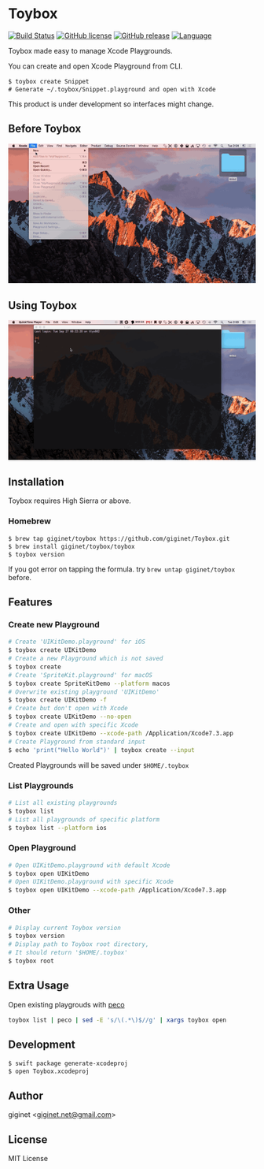 # Toybox

[![Build Status](https://travis-ci.org/giginet/Toybox.svg?branch=master)](https://travis-ci.org/giginet/Toybox)
[![GitHub license](https://img.shields.io/badge/license-MIT-lightgrey.svg)](https://raw.githubusercontent.com/giginet/Toybox/master/LICENSE.md) 
[![GitHub release](https://img.shields.io/github/release/giginet/Toybox.svg)](https://github.com/giginet/Toybox/releases)
[![Language](https://img.shields.io/badge/language-Swift%204.1-orange.svg)](https://swift.org)


Toybox made easy to manage Xcode Playgrounds.

You can create and open Xcode Playground from CLI.

```
$ toybox create Snippet
# Generate ~/.toybox/Snippet.playground and open with Xcode
```

This product is under development so interfaces might change.

## Before Toybox

![](Documentation/Images/before.gif)

## Using Toybox

![](Documentation/Images/after.gif)

## Installation

Toybox requires High Sierra or above.

### Homebrew

```console
$ brew tap giginet/toybox https://github.com/giginet/Toybox.git
$ brew install giginet/toybox/toybox
$ toybox version
```

If you got error on tapping the formula. try `brew untap giginet/toybox` before.

## Features

### Create new Playground

```sh
# Create 'UIKitDemo.playground' for iOS
$ toybox create UIKitDemo
# Create a new Playground which is not saved
$ toybox create
# Create 'SpriteKit.playground' for macOS
$ toybox create SpriteKitDemo --platform macos
# Overwrite existing playground 'UIKitDemo'
$ toybox create UIKitDemo -f
# Create but don't open with Xcode
$ toybox create UIKitDemo --no-open
# Create and open with specific Xcode
$ toybox create UIKitDemo --xcode-path /Application/Xcode7.3.app
# Create Playground from standard input
$ echo 'print("Hello World")' | toybox create --input
```

Created Playgrounds will be saved under `$HOME/.toybox`

### List Playgrounds

```sh
# List all existing playgrounds
$ toybox list
# List all playgrounds of specific platform
$ toybox list --platform ios
```

### Open Playground

```sh
# Open UIKitDemo.playground with default Xcode
$ toybox open UIKitDemo
# Open UIKitDemo.playground with specific Xcode
$ toybox open UIKitDemo --xcode-path /Application/Xcode7.3.app
```

### Other

```sh
# Display current Toybox version
$ toybox version
# Display path to Toybox root directory,
# It should return '$HOME/.toybox'
$ toybox root
```

## Extra Usage

Open existing playgrouds with [peco](https://github.com/peco/peco)

```sh
toybox list | peco | sed -E 's/\(.*\)$//g' | xargs toybox open
```

## Development

```console
$ swift package generate-xcodeproj
$ open Toybox.xcodeproj
```

## Author

giginet <<giginet.net@gmail.com>>

## License

MIT License
